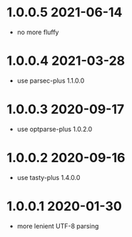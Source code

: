 1.0.0.5 2021-06-14
==================
- no more fluffy

1.0.0.4 2021-03-28
==================
- use parsec-plus 1.1.0.0

1.0.0.3 2020-09-17
==================
- use optparse-plus 1.0.2.0

1.0.0.2 2020-09-16
==================
- use tasty-plus 1.4.0.0

1.0.0.1 2020-01-30
==================
- more lenient UTF-8 parsing
